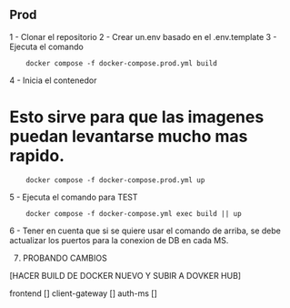 ## Prod

1 - Clonar el repositorio
2 - Crear un.env basado en el .env.template
3 - Ejecuta el comando

```
    docker compose -f docker-compose.prod.yml build
```

4 - Inicia el contenedor

# Esto sirve para que las imagenes puedan levantarse mucho mas rapido.

```
    docker compose -f docker-compose.prod.yml up
```

5 - Ejecuta el comando para TEST

```
    docker compose -f docker-compose.yml exec build || up
```

6 - Tener en cuenta que si se quiere usar el comando de arriba, se debe actualizar los puertos para la conexion de DB en cada MS.

7. PROBANDO CAMBIOS

[HACER BUILD DE DOCKER NUEVO Y SUBIR A DOVKER HUB]

frontend []
client-gateway []
auth-ms []
